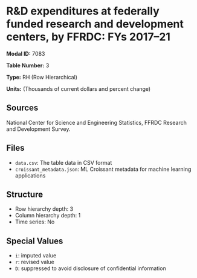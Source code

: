 # R&D expenditures at federally funded research and development centers, by FFRDC: FYs 2017–21

**Modal ID:** 7083

**Table Number:** 3

**Type:** RH (Row Hierarchical)

**Units:** (Thousands of current dollars and percent change)

## Sources

National Center for Science and Engineering Statistics, FFRDC Research and Development Survey.

## Files

- `data.csv`: The table data in CSV format
- `croissant_metadata.json`: ML Croissant metadata for machine learning applications

## Structure

- Row hierarchy depth: 3
- Column hierarchy depth: 1
- Time series: No

## Special Values

- `i`: imputed value
- `r`: revised value
- `D`: suppressed to avoid disclosure of confidential information
